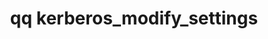 ---
category: kerberos
command: kerberos_modify_settings
optional_options:
- alternate:
  - --use-alt-security-identities-mapping
  help: When enabled, map kerberos-authenticated users to LDAP records via the altSecurityIdentities
    field
  name: -a
  required: true
permalink: /qq-cli-command-guide/kerberos/kerberos_modify_settings.html
positional_options: []
sidebar: qq_cli_command_reference_sidebar
summary: This section explains how to use the <code>qq kerberos_modify_settings</code>
  command.
synopsis: Modify the Kerberos settings
title: qq kerberos_modify_settings
usage: qq kerberos_modify_settings [-h] -a USE_ALT_SECURITY_IDENTITIES_MAPPING
zendesk_source: qq CLI Command Guide

---